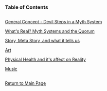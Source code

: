 ### Table of Contents

##

[General Concept - Devil Steps in a Myth System](https://github.com/mycroftwilde/devil-steps-in-a-myth-system/tree/master/ref_guide/concept)

[What's Real? Myth Systems and the Quorum](https://github.com/mycroftwilde/devil-steps-in-a-myth-system/tree/master/ref_guide/mythsystems)

[Story, Meta Story, and what it tells us](https://github.com/mycroftwilde/devil-steps-in-a-myth-system/tree/master/ref_guide/story)

[Art](https://github.com/mycroftwilde/devil-steps-in-a-myth-system/tree/master/ref_guide/art)

[Physical Health and it's affect on Reality](https://github.com/mycroftwilde/devil-steps-in-a-myth-system/tree/master/ref_guide/realityhealth)

[Music](https://github.com/mycroftwilde/devil-steps-in-a-myth-system/tree/master/ref_guide/music)

##

[Return to Main Page](https://github.com/mycroftwilde/devil-steps-in-a-myth-system/tree/master)
